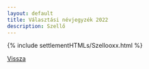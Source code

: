 ```yaml
---
layout: default
title: Választási névjegyzék 2022
description: Szellő
---
```


{% include settlementHTMLs/Szellooxx.html %}

[Vissza](./)